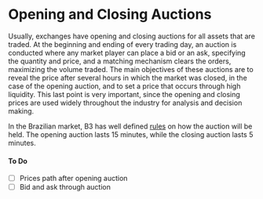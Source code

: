 # Opening and Closing Auctions

Usually, exchanges have opening and closing auctions for all assets that are traded. At the beginning and ending of every trading day, an auction is conducted where any market player can place a bid or an ask, specifying the quantity and price, and a matching mechanism clears the orders, maximizing the volume traded. The main objectives of these auctions are to reveal the price after several hours in which the market was closed, in the case of the opening auction, and to set a price that occurs through high liquidity. This last point is very important, since the opening and closing prices are used widely throughout the industry for analysis and decision making.

In the Brazilian market, B3 has well defined [rules](https://www.b3.com.br/pt_br/produtos-e-servicos/negociacao/renda-variavel/mercado-de-acoes/caracteristicas-e-regras.htm) on how the auction will be held. The opening auction lasts 15 minutes, while the closing auction lasts 5 minutes.

#### To Do

- [ ] Prices path after opening auction
- [ ] Bid and ask through auction
